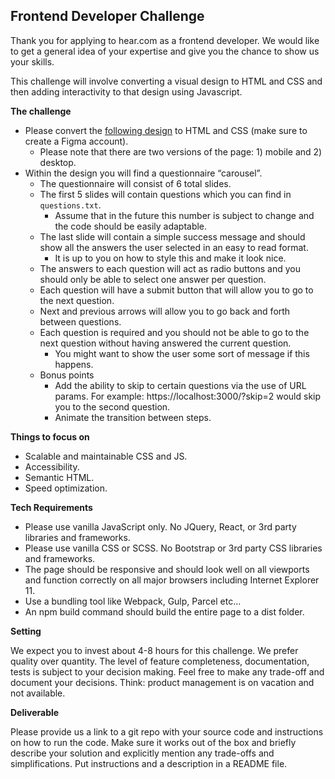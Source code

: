 ## Frontend Developer Challenge

Thank you for applying to hear.com as a frontend developer. We would like to get a general idea of your expertise and give you the chance to show us your skills.

This challenge will involve converting a visual design to HTML and CSS and then adding interactivity to that design using Javascript.

**The challenge**

 * Please convert the [following design](https://www.figma.com/file/ILyzTrUCkLZGv9xBvneTjS/Front-End-Assesment?node-id=2%3A32) to HTML and CSS (make sure to create a Figma account).
	- Please note that there are two versions of the page: 1) mobile and 2) desktop.
 * Within the design you will find a questionnaire “carousel”.
	- The questionnaire will consist of 6 total slides.
	- The first 5 slides will contain questions which you can find in `questions.txt`.
		- Assume that in the future this number is subject to change and the code should be easily adaptable.
	- The last slide will contain a simple success message and should show all the answers the user selected in an easy to read format.
		- It is up to you on how to style this and make it look nice.
	- The answers to each question will act as radio buttons and you should only be able to select one answer per question.
	- Each question will have a submit button that will allow you to go to the next question.
	- Next and previous arrows will allow you to go back and forth between questions.
	- Each question is required and you should not be able to go to the next question without having answered the current question.
		- You might want to show the user some sort of message if this happens.
	- Bonus points
		- Add the ability to skip to certain questions via the use of URL params. For example: https://localhost:3000/?skip=2 would skip you to the second question.
		- Animate the transition between steps.

**Things to focus on**

 * Scalable and maintainable CSS and JS.
 * Accessibility.
 * Semantic HTML.
 * Speed optimization.

**Tech Requirements**

- Please use vanilla JavaScript only. No JQuery, React, or 3rd party libraries and frameworks.
- Please use vanilla CSS or SCSS. No Bootstrap or 3rd party CSS libraries and frameworks.
- The page should be responsive and should look well on all viewports and function correctly on all major browsers including Internet Explorer 11.
- Use a bundling tool like Webpack, Gulp, Parcel etc...
- An npm build command should build the entire page to a dist folder.

**Setting**

We expect you to invest about 4-8 hours for this challenge. We prefer quality over quantity. The level of feature completeness, documentation, tests is subject to your decision making. Feel free to make any trade-off and document your decisions. Think: product management is on vacation and not available.

**Deliverable**

Please provide us a link to a git repo with your source code and instructions on how to run the code. Make sure it works out of the box and briefly describe your solution and explicitly mention any trade-offs and simplifications. Put instructions and a description in a README file.
